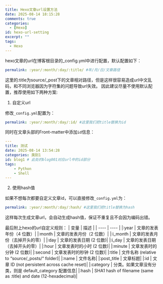 ```yaml
---
title: Hexo文章url设置方法
date: 2025-08-14 18:15:28
comments: true
categories:
  - [Hexo]
id: hexo-url-setting
excerpt: ""
tags:
  - Hexo
---
```


hexo文章的url在博客根目录的_config.yml中进行配置，默认配置如下：
```yml
permalink: :year/:month/:day/:title/ #年/月/日/文章路径
```

这里的:title为source/_post下的文章相对路径，但是这样很容易造成url中文乱码，和不同浏览器因为字符集的问题导致url失效。
因此建议尽量不使用默认配置，推荐使用如下两种方案:

1. 自定义url

修改`_config.yml`配置为：

```yml
permalink: :year/:month/:day/:id/ #这里我们把title替换为id
```

同时在文章头部的Front-matter中添加`id`信息：
```yml
---
title: 测试
date: 2025-08-14 13:54:28
categories: 类别1
id: blog1 # 此处的blog001对应url中的id部分
tags:
	- Python
	- Shell
---
```

2. 使用hash值

如果不想每次都要自定义文章id，可以直接修改`_config.yml`为：
```yml
permalink: :year/:month/:day/:hash/ #这里我们把title替换为hash
```
这样每次生成文章url，会自动生成hash值，保证不重复且不会因为编码出错。

最后附上hexo的url自定义规则：
|  变量   | 描述  |
|  ----  | ----  |
|:year	| 文章的发表年份（4 位数）|
|:month	| 文章的发表月份（2 位数）|
|:i_month |	文章的发表月份（去掉开头的零）|
|:day |	文章的发表日期 (2 位数)|
|:i_day |	文章的发表日期（去掉开头的零）|
|:hour |	文章发表时的小时 (2 位数)|
|:minute |	文章发表时的分钟 (2 位数)|
|:second |	文章发表时的秒钟 (2 位数)|
|:title |	文件名称 (relative to “source/_posts/“ folder)|
|:name |	文件名称|
|:post_title |	文章标题|
|:id |	文章 ID (not persistent across cache reset)|
|:category |	分类。如果文章没有分类，则是 default_category 配置信息|
|:hash |	SHA1 hash of filename (same as :title) and date (12-hexadecimal)|


